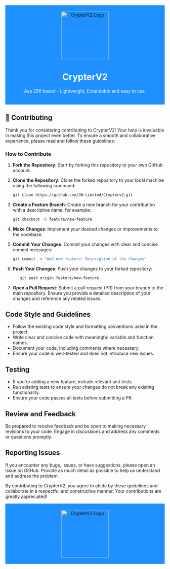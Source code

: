 <!-- Stylish Banner -->
<div align="center" style="background-color: #1E90FF; padding: 20px;">
  <img src="LILO-Packager/favico.ico" alt="CrypterV2 Logo" width="150">
  <h1 style="color: white;">CrypterV2</h1>
  <p style="color: white;">Aes 256 based - Lightweight, Extandeble and easy to use.</p>
</div>

## 🤝 Contributing

Thank you for considering contributing to CrypterV2! Your help is invaluable in making this project even better. To ensure a smooth and collaborative experience, please read and follow these guidelines:

### How to Contribute

1. **Fork the Repository**: Start by forking this repository to your own GitHub account.

2. **Clone the Repository**: Clone the forked repository to your local machine using the following command:
   ```bash
   git clone https://github.com/JW-Limited/Crypterv2.git  
3. **Create a Feature Branch**: Create a new branch for your contribution with a descriptive name, for example:
   ```bash
   git checkout -b feature/new-feature
4. **Make Changes**: Implement your desired changes or improvements to the codebase.

5. **Commit Your Changes**: Commit your changes with clear and concise commit messages:
   ```bash
   git commit -m "Add new feature: Description of the changes"
6. **Push Your Changes**: Push your changes to your forked repository:
   ```bash
      git push origin feature/new-feature
7. **Open a Pull Request**: Submit a pull request (PR) from your branch to the main repository. Ensure you provide a detailed description of your changes and reference any related issues.

## Code Style and Guidelines
- Follow the existing code style and formatting conventions used in the project.
- Write clear and concise code with meaningful variable and function names.
- Document your code, including comments where necessary.
- Ensure your code is well-tested and does not introduce new issues.
## Testing
- If you're adding a new feature, include relevant unit tests.
- Run existing tests to ensure your changes do not break any existing functionality.
- Ensure your code passes all tests before submitting a PR.
## Review and Feedback
Be prepared to receive feedback and be open to making necessary revisions to your code.
Engage in discussions and address any comments or questions promptly.

## Reporting Issues
If you encounter any bugs, issues, or have suggestions, please open an issue on GitHub. Provide as much detail as possible to help us understand and address the problem.

By contributing to CrypterV2, you agree to abide by these guidelines and collaborate in a respectful and constructive manner. Your contributions are greatly appreciated!

<div align="center" style="background-color: #1E90FF; padding: 20px;">
    <img src="LILO-Packager/favico.ico" alt="CrypterV2 Logo" width="150">
</div>
